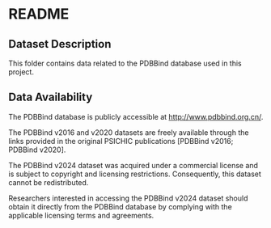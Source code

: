 # README
## Dataset Description
This folder contains data related to the PDBBind database used in this project.

## Data Availability
The PDBBind database is publicly accessible at http://www.pdbbind.org.cn/.

The PDBBind v2016 and v2020 datasets are freely available through the links provided in the original PSICHIC publications [PDBBind v2016; PDBBind v2020].

The PDBBind v2024 dataset was acquired under a commercial license and is subject to copyright and licensing restrictions. Consequently, this dataset cannot be redistributed.

Researchers interested in accessing the PDBBind v2024 dataset should obtain it directly from the PDBBind database by complying with the applicable licensing terms and agreements.
